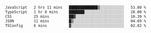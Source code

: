 
<!--START_SECTION:waka-->

```txt
JavaScript   2 hrs 11 mins   █████████████▒░░░░░░░░░░░   53.80 %
TypeScript   1 hr 8 mins     ███████░░░░░░░░░░░░░░░░░░   28.00 %
CSS          25 mins         ██▓░░░░░░░░░░░░░░░░░░░░░░   10.39 %
JSON         11 mins         █▒░░░░░░░░░░░░░░░░░░░░░░░   04.69 %
TSConfig     6 mins          ▓░░░░░░░░░░░░░░░░░░░░░░░░   02.82 %
```

<!--END_SECTION:waka-->

<!--unk0e-ctrlmd-blitzh-Klöggr-->
